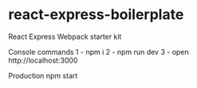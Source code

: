 # react-express-boilerplate
React Express Webpack starter kit

Console commands
1 - npm i
2 - npm run dev
3 - open http://localhost:3000

Production
npm start
